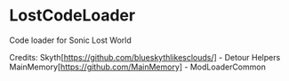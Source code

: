 # LostCodeLoader

Code loader for Sonic Lost World

Credits:
Skyth[https://github.com/blueskythlikesclouds/] - Detour Helpers
MainMemory[https://github.com/MainMemory] - ModLoaderCommon
